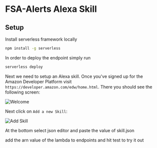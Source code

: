 # FSA-Alerts Alexa Skill

## Setup

Install serverless framework locally
```bash
npm install -g serverless
```

In order to deploy the endpoint simply run
```bash
serverless deploy
```

Next we need to setup an Alexa skill. Once you've signed up for the Amazon Developer Platform visit `https://developer.amazon.com/edw/home.html`. There you should see the following screen:

![Welcome](https://cloud.githubusercontent.com/assets/223045/21183285/8403b37c-c207-11e6-89c0-d36582010af8.png)

Next click on `Add a new Skill`:

![Add Skill](https://cloud.githubusercontent.com/assets/223045/21183286/84051262-c207-11e6-8422-945b6b45e83b.png)

At the bottom select json editor and paste the value of skill.json

add the arn value of the lambda to endpoints and hit test to try it out
